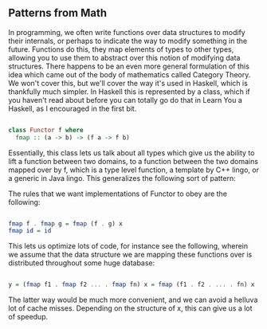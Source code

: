 ## Patterns from Math

In programming, we often write functions over data structures to modify their internals, or perhaps
to indicate the way to modify something in the future. Functions do this, they map elements of types
to other types, allowing you to use them to abstract over this notion of modifying data structures.
There happens to be an even more general formulation of this idea which came out of the body of
mathematics called Category Theory. We won't cover this, but we'll cover the way it's used in
Haskell, which is thankfully much simpler. In Haskell this is represented by a class, which if you
haven't read about before you can totally go do that in Learn You a Haskell, as I encouraged in the
first bit.

```Haskell

class Functor f where
  fmap :: (a -> b) -> (f a -> f b)

```

Essentially, this class lets us talk about all types which give us the ability to lift a function
between two domains, to a function between the two domains mapped over by f, which is a type level
function, a template by C++ lingo, or a generic in Java lingo. This generalizes the following sort
of pattern:

The rules that we want implementations of Functor to obey are the following:

```Haskell

fmap f . fmap g = fmap (f . g) x
fmap id = id

```

This lets us optimize lots of code, for instance see the following, wherein we assume that the
data structure we are mapping these functions over is distributed throughout some huge database:

```Haskell

y = (fmap f1 . fmap f2 ... . fmap fn) x = fmap (f1 . f2 . ... . fn) x

```

The latter way would be much more convenient, and we can avoid a helluva lot of cache misses.
Depending on the structure of x, this can give us a lot of speedup.


